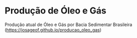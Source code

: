 # Produção de Óleo e Gás
Produção atual de Óleo e Gás por Bacia Sedimentar Brasileira
(https://josageof.github.io/producao_oleo_gas)
